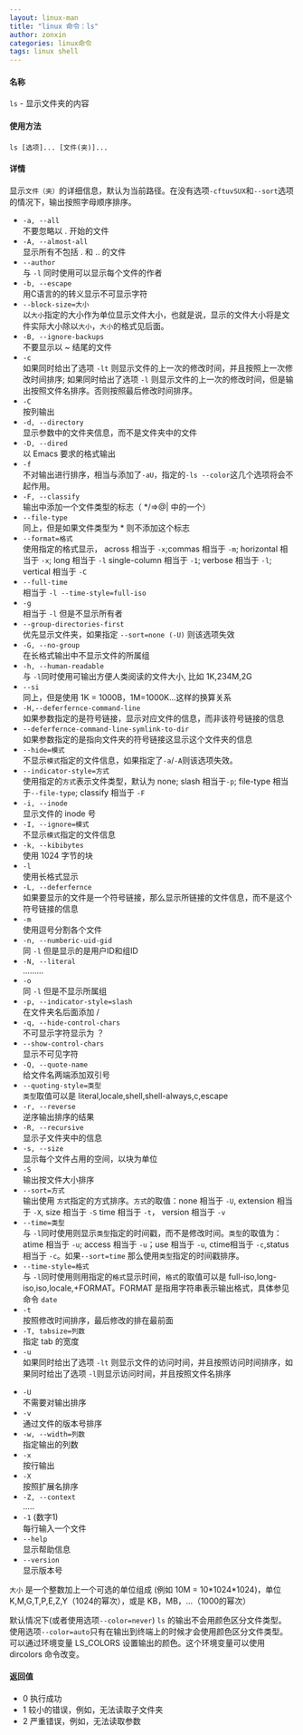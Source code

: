 ```yaml
---
layout: linux-man
title: "linux 命令：ls"
author: zonxin
categories: linux命令
tags: linux shell
---
```


#### 名称

`ls` - 显示文件夹的内容

#### 使用方法

`ls [选项]... [文件(夹)]...` 

#### 详情

显示`文件（夹）`的详细信息，默认为当前路径。在没有选项`-cftuvSUX`和`--sort`选项的情况下，输出按照字母顺序排序。


* `-a, --all`   
    不要忽略以 . 开始的文件
* `-A, --almost-all`   
    显示所有不包括 . 和 .. 的文件
* `--author`  
    与 `-l` 同时使用可以显示每个文件的作者
* `-b, --escape`  
    用C语言的的转义显示不可显示字符
* `--block-size=大小`    
    以`大小`指定的大小作为单位显示文件大小，也就是说，显示的文件大小将是文件实际大小除以`大小`，`大小`的格式见后面。
* `-B, --ignore-backups`   
    不要显示以 ~ 结尾的文件
* `-c`   
    如果同时给出了选项 `-lt` 则显示文件的上一次的修改时间，并且按照上一次修改时间排序; 如果同时给出了选项 `-l` 则显示文件的上一次的修改时间，但是输出按照文件名排序。否则按照最后修改时间排序。
* `-C`   
    按列输出
* `-d, --directory`  
    显示参数中的文件夹信息，而不是文件夹中的文件
* `-D, --dired`  
    以 Emacs 要求的格式输出
* `-f`  
    不对输出进行排序，相当与添加了`-aU`，指定的`-ls --color`这几个选项将会不起作用。
* `-F, --classify`  
    输出中添加一个文件类型的标志（ \*/=>@\| 中的一个）
* `--file-type`  
    同上，但是如果文件类型为 \* 则不添加这个标志
* `--format=格式`  
    使用指定的格式显示， across 相当于 `-x`;commas 相当于 `-m`; horizontal 相当于 `-x`; long 相当于 `-l` single-column 相当于 `-1`; verbose 相当于 `-l`; vertical 相当于 `-C`
* `--full-time`  
    相当于 `-l --time-style=full-iso`
* `-g`  
    相当于 `-l` 但是不显示所有者
* `--group-directories-first`  
    优先显示文件夹，如果指定 `--sort=none (-U)` 则该选项失效
* `-G, --no-group`  
    在长格式输出中不显示文件的所属组
* `-h, --human-readable`  
    与 `-l`同时使用可输出方便人类阅读的文件大小, 比如 1K,234M,2G
* `--si`  
    同上，但是使用 1K = 1000B，1M=1000K...这样的换算关系
* `-H,--deferfernce-command-line`  
    如果参数指定的是符号链接，显示对应文件的信息，而非该符号链接的信息
* `--deferfernce-command-line-symlink-to-dir`  
    如果参数指定的是指向文件夹的符号链接这显示这个文件夹的信息
* `--hide=模式`  
    不显示`模式`指定的文件信息，如果指定了`-a`/`-A`则该选项失效。
* `--indicator-style=方式`  
    使用指定的`方式`表示文件类型，默认为 none; slash 相当于`-p`; file-type 相当于`--file-type`; classify 相当于 `-F`
* `-i, --inode`  
    显示文件的 inode 号
* `-I, --ignore=模式`  
    不显示`模式`指定的文件信息
* `-k, --kibibytes`  
    使用 1024 字节的块
* `-l`  
    使用长格式显示
* `-L, --deferfernce`   
    如果要显示的文件是一个符号链接，那么显示所链接的文件信息，而不是这个符号链接的信息
* `-m`  
    使用逗号分割各个文件
* `-n, --numberic-uid-gid`  
    同 `-l` 但是显示的是用户ID和组ID
* `-N, --literal`  
    .........
* `-o`  
    同 `-l` 但是不显示所属组
* `-p, --indicator-style=slash`  
    在文件夹名后面添加 /
* `-q, --hide-control-chars`  
    不可显示字符显示为 ？
* `--show-control-chars`  
   显示不可见字符
* `-Q, --quote-name`  
    给文件名两端添加双引号
* `--quoting-style=类型`  
    `类型`取值可以是 literal,locale,shell,shell-always,c,escape
* `-r, --reverse`  
    逆序输出排序的结果
* `-R, --recursive`  
    显示子文件夹中的信息
* `-s, --size`  
    显示每个文件占用的空间，以块为单位
* `-S`  
    输出按文件大小排序
* `--sort=方式`  
    输出使用 `方式`指定的方式排序。`方式`的取值：none 相当于 `-U`, extension 相当于 `-X`, size 相当于 `-S` time 相当于 `-t`， version 相当于 `-v`
* `--time=类型`  
    与 `-l`同时使用则显示`类型`指定的时间戳，而不是修改时间。`类型`的取值为： atime 相当于 `-u`; access 相当于 `-u`；use 相当于 `-u`, ctime相当于 `-c`,status 相当于 `-c`。如果`--sort=time` 那么使用`类型`指定的时间戳排序。
* `--time-style=格式`  
    与 `-l`同时使用则用指定的`格式`显示时间，`格式`的取值可以是 full-iso,long-iso,iso,locale,+FORMAT。FORMAT 是指用字符串表示输出格式，具体参见命令 `date`
* `-t`   
    按照修改时间排序，最后修改的排在最前面
* `-T, tabsize=列数`  
    指定 tab 的宽度
* `-u`  
    如果同时给出了选项 `-lt` 则显示文件的访问时间，并且按照访问时间排序，如果同时给出了选项 `-l`则显示访问时间，并且按照文件名排序
+ `-U`  
    不需要对输出排序
+ `-v`  
    通过文件的版本号排序
+ `-w, --width=列数`  
    指定输出的列数
+ `-x`   
    按行输出
+ `-X`  
    按照扩展名排序
+ `-Z, --context`  
    .....
+ `-1` (数字1)  
    每行输入一个文件
+ `--help`  
    显示帮助信息
+ `--version`  
    显示版本号

`大小` 是一个整数加上一个可选的单位组成 (例如 10M = 10\*1024\*1024)，单位 K,M,G,T,P,E,Z,Y（1024的幂次），或是 KB，MB，...（1000的幂次）

默认情况下(或者使用选项`--color=never`) `ls` 的输出不会用颜色区分文件类型。 使用选项`--color=auto`只有在输出到终端上的时候才会使用颜色区分文件类型。 可以通过环境变量 LS_COLORS 设置输出的颜色。这个环境变量可以使用 dircolors 命令改变。

#### 返回值

+ 0 执行成功
+ 1 较小的错误，例如，无法读取子文件夹
+ 2 严重错误，例如，无法读取参数
